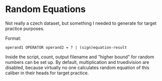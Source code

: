 # Random Equations

Not really a czech dataset, but something I needed to generate for target practice purposes.

Format:

```
operand1 OPERATOR operand2 = ? | (sign)equation-result
```

Inside the script, count, output filename and "higher bound" for random numbers can be set up. By default, multiplication and truedivision are disabled, because virtually no one calculates random equation of this caliber in their heads for target practice.